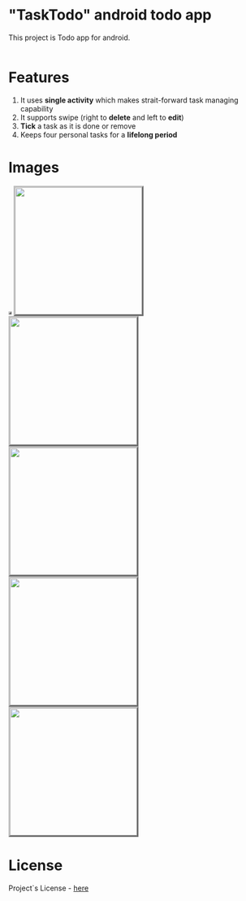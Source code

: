 
# "TaskTodo" android todo app
This project is Todo app for android.

<img alt="" src="https://img.shields.io/badge/license-MIT_license-blue"/>


# Features
1. It uses **single activity** which makes strait-forward task managing capability
2. It supports swipe (right to **delete** and left to **edit**)
3. **Tick** a task as it is done or remove
3. Keeps four personal tasks for a **lifelong period**


# Images

<img alt="" src="https://gitlab.com/Zulfiddinovich/tasktodo/-/raw/master/files/images/Main_photo_PlayMarket.jpg" style="border:3px outset silver;"/>

<img alt="" src="https://gitlab.com/Zulfiddinovich/tasktodo/-/raw/master/files/images/1_.jpg" style="border:3px outset silver;" width="250"/>
<img alt="" src="https://gitlab.com/Zulfiddinovich/tasktodo/-/raw/master/files/images/2_.jpg" style="border:3px outset silver;" width="250"/>
<img alt="" src="https://gitlab.com/Zulfiddinovich/tasktodo/-/raw/master/files/images/3_.jpg" style="border:3px outset silver;" width="250"/>
<img alt="" src="https://gitlab.com/Zulfiddinovich/tasktodo/-/raw/master/files/images/4_.jpg" style="border:3px outset silver;" width="250"/>
<img alt="" src="https://gitlab.com/Zulfiddinovich/tasktodo/-/raw/master/files/images/5_.jpg" style="border:3px outset silver;" width="250"/>


# License
Project`s License - [here](https://gitlab.com/Zulfiddinovich/tasktodo/-/raw/master/LICENSE.txt)